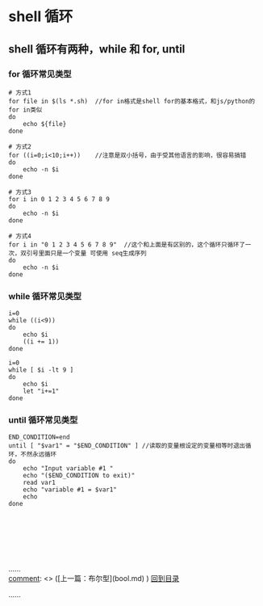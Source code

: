 # shell 循环

## shell 循环有两种，while 和 for, until

### for 循环常见类型

```shell
# 方式1
for file in $(ls *.sh)  //for in格式是shell for的基本格式，和js/python的for in类似 
do
    echo ${file}
done
  
# 方式2
for ((i=0;i<10;i++))    //注意是双小括号，由于受其他语言的影响，很容易搞错 
do
    echo -n $i 
done
  
# 方式3
for i in 0 1 2 3 4 5 6 7 8 9 
do
    echo -n $i 
done

# 方式4
for i in "0 1 2 3 4 5 6 7 8 9"  //这个和上面是有区别的，这个循环只循环了一次，双引号里面只是一个变量 可使用 seq生成序列
do
    echo -n $i 
done
```

### while 循环常见类型

```shell
i=0 
while ((i<9)) 
do
    echo $i 
    ((i += 1)) 
done
  
i=0 
while [ $i -lt 9 ] 
do
    echo $i 
    let "i+=1"  
done
```

### until 循环常见类型
```shell
END_CONDITION=end 
until [ "$var1" = "$END_CONDITION" ] //读取的变量根设定的变量相等时退出循环，不然永远循环 
do
    echo "Input variable #1 "
    echo "($END_CONDITION to exit)"
    read var1 
    echo "variable #1 = $var1"
    echo
done 
```

<br />
<br />
<br />
<br />
<br />

......   
[comment]: <> ([上一篇：布尔型]&#40;bool.md&#41;    )
[回到目录](../Readme.md)

[comment]: <> ([下一篇：元组]&#40;tuble.md&#41;    )
......    

